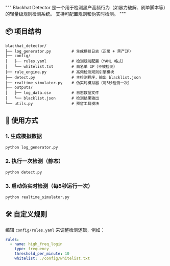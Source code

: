 """
Blackhat Detector 是一个用于检测黑产高频行为（如暴力破解、刷单脚本等）的轻量级规则检测系统。
支持可配置规则和伪实时检测。
"""

## 📦 项目结构

```
blackhat_detector/
├── log_generator.py         # 生成模拟日志（正常 + 黑产IP）
├── config/
│   ├── rules.yaml           # 检测规则配置（YAML 格式）
│   └── whitelist.txt        # 白名单 IP（不被检测）
├── rule_engine.py           # 高频检测规则引擎模块
├── detect.py                # 主检测程序，输出 blacklist.json
├── realtime_simulator.py    # 伪实时模拟器（每5秒检测一次）
├── outputs/
│   ├── log_data.csv         # 日志数据文件
│   └── blacklist.json       # 检测结果输出
└── utils.py                 # 预留工具模块
```

## 🚀 使用方式

### 1. 生成模拟数据
```bash
python log_generator.py
```

### 2. 执行一次检测（静态）
```bash
python detect.py
```

### 3. 启动伪实时检测（每5秒运行一次）
```bash
python realtime_simulator.py
```

## 🛠️ 自定义规则
编辑 `config/rules.yaml` 来调整检测逻辑，例如：
```yaml
rules:
  - name: high_freq_login
    type: frequency
    threshold_per_minute: 10
    whitelist: ./config/whitelist.txt
```